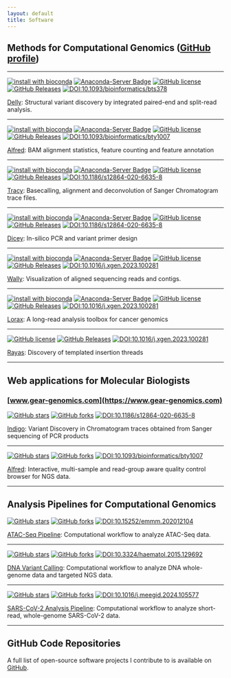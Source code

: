 ```yaml
---
layout: default
title: Software
---
```


## Methods for Computational Genomics ([GitHub profile](https://github.com/tobiasrausch/))

---

[![install with bioconda](https://img.shields.io/badge/install%20with-bioconda-brightgreen.svg?style=flat-square)](http://bioconda.github.io/recipes/delly/README.html)
[![Anaconda-Server Badge](https://anaconda.org/bioconda/delly/badges/downloads.svg)](https://anaconda.org/bioconda/delly)
[![GitHub license](https://img.shields.io/badge/License-BSD%203--Clause-blue.svg)](https://github.com/dellytools/delly/blob/master/LICENSE)
[![GitHub Releases](https://img.shields.io/github/release/dellytools/delly.svg)](https://github.com/dellytools/delly/releases)
[![DOI:10.1093/bioinformatics/bts378](https://zenodo.org/badge/DOI/10.1093/bioinformatics/bts378.svg)](https://doi.org/10.1093/bioinformatics/bts378)

[Delly](https://github.com/dellytools/delly/): Structural variant discovery by integrated paired-end and split-read analysis.

---

[![install with bioconda](https://img.shields.io/badge/install%20with-bioconda-brightgreen.svg?style=flat-square)](http://bioconda.github.io/recipes/alfred/README.html)
[![Anaconda-Server Badge](https://anaconda.org/bioconda/alfred/badges/downloads.svg)](https://anaconda.org/bioconda/alfred)
[![GitHub license](https://img.shields.io/badge/License-BSD%203--Clause-blue.svg)](https://github.com/tobiasrausch/alfred/blob/master/LICENSE)
[![GitHub Releases](https://img.shields.io/github/release/tobiasrausch/alfred.svg)](https://github.com/tobiasrausch/alfred/releases)
[![DOI:10.1093/bioinformatics/bty1007](https://zenodo.org/badge/DOI/10.1093/bioinformatics/bty1007.svg)](https://doi.org/10.1093/bioinformatics/bty1007)

[Alfred](https://github.com/tobiasrausch/alfred/): BAM alignment statistics, feature counting and feature annotation

---

[![install with bioconda](https://img.shields.io/badge/install%20with-bioconda-brightgreen.svg?style=flat-square)](http://bioconda.github.io/recipes/tracy/README.html)
[![Anaconda-Server Badge](https://anaconda.org/bioconda/tracy/badges/downloads.svg)](https://anaconda.org/bioconda/tracy)
[![GitHub license](https://img.shields.io/badge/License-BSD%203--Clause-blue.svg)](https://github.com/gear-genomics/tracy/blob/master/LICENSE)
[![GitHub Releases](https://img.shields.io/github/release/gear-genomics/tracy.svg)](https://github.com/gear-genomics/tracy/releases)
[![DOI:10.1186/s12864-020-6635-8](https://zenodo.org/badge/DOI/10.1186/s12864-020-6635-8.svg)](https://doi.org/10.1186/s12864-020-6635-8)

[Tracy](https://github.com/gear-genomics/tracy/): Basecalling, alignment and deconvolution of Sanger Chromatogram trace files.

---

[![install with bioconda](https://img.shields.io/badge/install%20with-bioconda-brightgreen.svg?style=flat-square)](http://bioconda.github.io/recipes/dicey/README.html)
[![Anaconda-Server Badge](https://anaconda.org/bioconda/dicey/badges/downloads.svg)](https://anaconda.org/bioconda/dicey)
[![GitHub license](https://img.shields.io/badge/License-GPLv3-blue.svg)](https://raw.githubusercontent.com/gear-genomics/dicey/master/LICENSE)
[![GitHub Releases](https://img.shields.io/github/release/gear-genomics/dicey.svg)](https://github.com/gear-genomics/dicey/releases)
[![DOI:10.1186/s12864-020-6635-8](https://zenodo.org/badge/DOI/10.1186/s12864-020-6635-8.svg)](https://doi.org/10.1186/s12864-020-6635-8)

[Dicey](https://github.com/gear-genomics/dicey/): In-silico PCR and variant primer design

---

[![install with bioconda](https://img.shields.io/badge/install%20with-bioconda-brightgreen.svg?style=flat-square)](http://bioconda.github.io/recipes/wally/README.html)
[![Anaconda-Server Badge](https://anaconda.org/bioconda/wally/badges/downloads.svg)](https://anaconda.org/bioconda/wally)
[![GitHub license](https://img.shields.io/badge/License-BSD%203--Clause-blue.svg)](https://github.com/tobiasrausch/wally/blob/master/LICENSE)
[![GitHub Releases](https://img.shields.io/github/release/tobiasrausch/wally.svg)](https://github.com/tobiasrausch/wally/releases)
[![DOI:10.1016/j.xgen.2023.100281](https://zenodo.org/badge/DOI/10.1016/j.xgen.2023.100281.svg)](https://doi.org/10.1016/j.xgen.2023.100281)

[Wally](https://github.com/tobiasrausch/wally/): Visualization of aligned sequencing reads and contigs.

---

[![install with bioconda](https://img.shields.io/badge/install%20with-bioconda-brightgreen.svg?style=flat-square)](http://bioconda.github.io/recipes/lorax/README.html)
[![Anaconda-Server Badge](https://anaconda.org/bioconda/lorax/badges/downloads.svg)](https://anaconda.org/bioconda/lorax)
[![GitHub license](https://img.shields.io/badge/License-BSD%203--Clause-blue.svg)](https://github.com/tobiasrausch/lorax/blob/master/LICENSE)
[![GitHub Releases](https://img.shields.io/github/release/tobiasrausch/lorax.svg)](https://github.com/tobiasrausch/lorax/releases)
[![DOI:10.1016/j.xgen.2023.100281](https://zenodo.org/badge/DOI/10.1016/j.xgen.2023.100281.svg)](https://doi.org/10.1016/j.xgen.2023.100281)

[Lorax](https://github.com/tobiasrausch/lorax/): A long-read analysis toolbox for cancer genomics

---

[![GitHub license](https://img.shields.io/badge/License-BSD%203--Clause-blue.svg)](https://github.com/tobiasrausch/rayas/blob/master/LICENSE)
[![GitHub Releases](https://img.shields.io/github/release/tobiasrausch/lorax.svg)](https://github.com/tobiasrausch/rayas/releases)
[![DOI:10.1016/j.xgen.2023.100281](https://zenodo.org/badge/DOI/10.1016/j.xgen.2023.100281.svg)](https://doi.org/10.1016/j.xgen.2023.100281)

[Rayas](https://github.com/tobiasrausch/rayas/): Discovery of templated insertion threads

---

## Web applications for Molecular Biologists

### [www.gear-genomics.com](https://www.gear-genomics.com)

[![GitHub stars](https://img.shields.io/github/stars/gear-genomics/indigo.svg?style=social&label=Star&maxAge=2592000)](https://github.com/gear-genomics/indigo/stargazers/)
[![GitHub forks](https://img.shields.io/github/forks/gear-genomics/indigo.svg?style=social&label=Fork&maxAge=2592000)](https://github.com/gear-genomics/indigo/network/)
[![DOI:10.1186/s12864-020-6635-8](https://zenodo.org/badge/DOI/10.1186/s12864-020-6635-8.svg)](https://doi.org/10.1186/s12864-020-6635-8)

[Indigo](https://www.gear-genomics.com/indigo/): Variant Discovery in Chromatogram traces obtained from Sanger sequencing of PCR products

---

[![GitHub stars](https://img.shields.io/github/stars/tobiasrausch/alfred.svg?style=social&label=Star&maxAge=2592000)](https://github.com/tobiasrausch/alfred/stargazers/)
[![GitHub forks](https://img.shields.io/github/forks/tobiasrausch/alfred.svg?style=social&label=Fork&maxAge=2592000)](https://github.com/tobiasrausch/alfred/network/)
[![DOI:10.1093/bioinformatics/bty1007](https://zenodo.org/badge/DOI/10.1093/bioinformatics/bty1007.svg)](https://doi.org/10.1093/bioinformatics/bty1007)

[Alfred](https://www.gear-genomics.com/alfred/): Interactive, multi-sample and read-group aware quality control browser for NGS data.

---

## Analysis Pipelines for Computational Genomics

[![GitHub stars](https://img.shields.io/github/stars/tobiasrausch/ATACseq.svg?style=social&label=Star&maxAge=2592000)](https://github.com/tobiasrausch/ATACseq/stargazers/)
[![GitHub forks](https://img.shields.io/github/forks/tobiasrausch/ATACseq.svg?style=social&label=Fork&maxAge=2592000)](https://github.com/tobiasrausch/ATACseq/network/)
[![DOI:10.15252/emmm.202012104](https://zenodo.org/badge/DOI/10.15252/emmm.202012104.svg)](https://doi.org/10.15252/emmm.202012104)

[ATAC-Seq Pipeline](https://github.com/tobiasrausch/ATACseq/): Computational workflow to analyze ATAC-Seq data.

---

[![GitHub stars](https://img.shields.io/github/stars/tobiasrausch/nRex.svg?style=social&label=Star&maxAge=2592000)](https://github.com/tobiasrausch/nRex/stargazers/)
[![GitHub forks](https://img.shields.io/github/forks/tobiasrausch/nRex.svg?style=social&label=Fork&maxAge=2592000)](https://github.com/tobiasrausch/nRex/network/)
[![DOI:10.3324/haematol.2015.129692](https://zenodo.org/badge/DOI/10.3324/haematol.2015.129692.svg)](https://doi.org/10.3324/haematol.2015.129692)

[DNA Variant Calling](https://github.com/tobiasrausch/nRex/): Computational workflow to analyze DNA whole-genome data and targeted NGS data.

---

[![GitHub stars](https://img.shields.io/github/stars/tobiasrausch/covid19.svg?style=social&label=Star&maxAge=2592000)](https://github.com/tobiasrausch/covid19/stargazers/)
[![GitHub forks](https://img.shields.io/github/forks/tobiasrausch/covid19.svg?style=social&label=Fork&maxAge=2592000)](https://github.com/tobiasrausch/covid19/network/)
[![DOI:10.1016/j.meegid.2024.105577](https://doi.org/10.1016/j.meegid.2024.105577.svg)](https://doi.org/10.1016/j.meegid.2024.105577)

[SARS-CoV-2 Analysis Pipeline](https://github.com/tobiasrausch/covid19/): Computational workflow to analyze short-read, whole-genome SARS-CoV-2 data.

---

## GitHub Code Repositories

A full list of open-source software projects I contribute to is available on [GitHub](https://github.com/tobiasrausch/).
